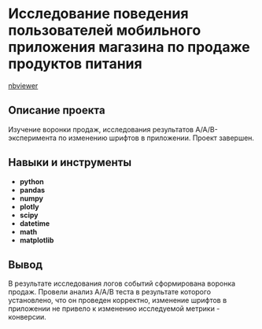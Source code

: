 # Исследование поведения пользователей мобильного приложения магазина по продаже продуктов питания

[nbviewer](https://nbviewer.org/github/Askaront/Portfolio/blob/0ee34db164757fc91022d8966e4f4c200d11aa38/Users%20behavior%20analysis/users_behavior.ipynb)    

## Описание проекта

Изучение воронки продаж, исследования результатов A/A/B-эксперимента по изменению шрифтов в приложении. Проект завершен.

## Навыки и инструменты

- **python**
- **pandas**
- **numpy**
- **plotly**
- **scipy**
- **datetime**
- **math**
- **matplotlib**

## Вывод

В результате исследования логов событий сформирована воронка продаж. Провели анализ A/A/B теста в результате которого установлено, что он проведен корректно, изменение шрифтов в приложении не привело к изменению исследуемой метрики - конверсии.
